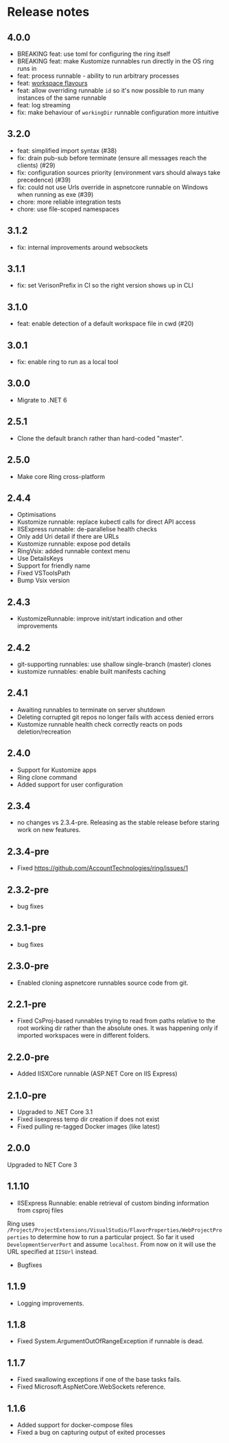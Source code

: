 # Release notes

## 4.0.0

* BREAKING feat: use toml for configuring the ring itself
* BREAKING feat: make Kustomize runnables run directly in the OS ring runs in
* feat: process runnable - ability to run arbitrary processes
* feat: [workspace flavours](docs/authoring-workspaces.md#workspace-flavours)
* feat: allow overriding runnable `id` so it's now possible to run many instances of the same runnable
* feat: log streaming
* fix: make behaviour of `workingDir` runnable configuration more intuitive

## 3.2.0

* feat: simplified import syntax (#38)
* fix: drain pub-sub before terminate (ensure all messages reach the clients) (#29)
* fix: configuration sources priority (environment vars should always take precedence) (#39)
* fix: could not use Urls override in aspnetcore runnable on Windows when running as exe (#39)
* chore: more reliable integration tests 
* chore: use file-scoped namespaces

## 3.1.2

* fix: internal improvements around websockets

## 3.1.1

* fix: set VerisonPrefix in CI so the right version shows up in CLI

## 3.1.0

* feat: enable detection of a default workspace file in cwd (#20)

## 3.0.1

* fix: enable ring to run as a local tool

## 3.0.0

* Migrate to .NET 6

## 2.5.1

* Clone the default branch rather than hard-coded "master".

## 2.5.0

* Make core Ring cross-platform

## 2.4.4

* Optimisations
* Kustomize runnable: replace kubectl calls for direct API access
* IISExpress runnable: de-parallelise health checks
* Only add Uri detail if there are URLs
* Kustomize runnable: expose pod details
* RingVsix: added runnable context menu
* Use DetailsKeys
* Support for friendly name
* Fixed VSToolsPath
* Bump Vsix version

## 2.4.3

* KustomizeRunnable: improve init/start indication and other improvements

## 2.4.2

* git-supporting runnables: use shallow single-branch (master) clones
* kustomize runnables: enable built manifests caching 

## 2.4.1

* Awaiting runnables to terminate on server shutdown
* Deleting corrupted git repos no longer fails with access denied errors
* Kustomize runnable health check correctly reacts on pods deletion/recreation

## 2.4.0

* Support for Kustomize apps
* Ring clone command
* Added support for user configuration

## 2.3.4

* no changes vs 2.3.4-pre. Releasing as the stable release before staring work on new features.

## 2.3.4-pre

* Fixed https://github.com/AccountTechnologies/ring/issues/1

## 2.3.2-pre

* bug fixes

## 2.3.1-pre

* bug fixes

## 2.3.0-pre

* Enabled cloning aspnetcore runnables source code from git.

## 2.2.1-pre

* Fixed CsProj-based runnables trying to read from paths relative to the root working dir rather than the absolute ones. It was happening only if imported workspaces were in different folders.

## 2.2.0-pre

* Added IISXCore runnable (ASP.NET Core on IIS Express)

## 2.1.0-pre

* Upgraded to .NET Core 3.1
* Fixed iisexpress temp dir creation if does not exist
* Fixed pulling re-tagged Docker images (like latest)

## 2.0.0

Upgraded to NET Core 3

## 1.1.10

* IISExpress Runnable: enable retrieval of custom binding information from csproj files

Ring uses `/Project/ProjectExtensions/VisualStudio/FlavorProperties/WebProjectProperties` to determine how to run a particular project.
So far it used `DevelopmentServerPort` and assume `localhost`. From now on it will use the URL specified at `IISUrl` instead.

* Bugfixes

## 1.1.9

* Logging improvements.

## 1.1.8

* Fixed System.ArgumentOutOfRangeException if runnable is dead.

## 1.1.7

* Fixed swallowing exceptions if one of the base tasks fails. 
* Fixed Microsoft.AspNetCore.WebSockets reference.

## 1.1.6

* Added support for docker-compose files
* Fixed a bug on capturing output of exited processes
